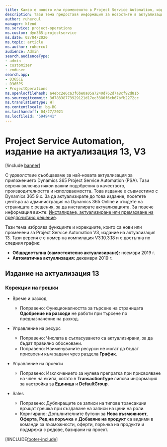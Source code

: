 ```yaml
---
title: Какво е новото или промененото в Project Service Automation, издание на актуализация 13, V3
description: Тази тема предоставя информация за новостите в актуализацията на Project Service Automation, издание 13, V3.
author: ruhercul
manager: kfend
ms.service: project-operations
ms.custom: dyn365-projectservice
ms.date: 02/04/2020
ms.topic: article
ms.author: ruhercul
audience: Admin
search.audienceType:
- admin
- customizer
- enduser
search.app:
- D365CE
- D365PS
- ProjectOperations
ms.openlocfilehash: a4ebc2e6ca3f6be0a05a7240d762d7a8cf92d81b
ms.sourcegitcommit: 3d78338773929121d17ec3386f6cb67bfb2272cc
ms.translationtype: HT
ms.contentlocale: bg-BG
ms.lasthandoff: 04/27/2021
ms.locfileid: "5949441"
---
```

# <a name="project-service-automation-update-release-13-v3"></a>Project Service Automation, издание на актуализация 13, V3

[!include [banner](../includes/psa-now-project-operations.md)]

С удоволствие съобщаваме за най-новата актуализация за приложението Dynamics 365 Project Service Automation (PSA). Тази версия включва някои важни подобрения в качеството, производителността и използваемостта. Това издание е съвместимо с Dynamics 365 9.x. За да актуализирате до това издание, посетете центъра за администрация на Dynamics 365 Online и отидете на страницата с решения, за да инсталирате актуализацията. За повече информация вижте: [Инсталиране, актуализиране или премахване на предпочитано решение](/power-platform/admin/install-remove-preferred-solution).

Тази тема изброява функциите и корекциите, които са нови или променени за Project Service Automation V3, издание на актуализация 13. Тази версия е с номер на компилация V3.10.3.18 и е достъпна по следния график:

- **Общодостъпна (самостоятелно актуализиране):** ноември 2019 г.
- **Автоматична актуализация:** декември 2019 г.


## <a name="update-release-13"></a>Издание на актуализация 13 

### <a name="bug-fixes"></a>Корекции на грешки

- Време и разход

     - Поправено: Функционалността за търсене на страницата **Одобрение на разходи** не работи при търсене по предназначение на разход.

- Управление на ресурс

     - Поправено: Числата в съгласуването са актуализирани, за да бъдат правилно обосновани.
     - Поправено: Наименуваните ресурси не могат да бъдат присвоени към задачи чрез раздела **График**.

- Управление на проекти

     - Поправено: Изключението за нулева препратка при присвояване на член на екипа, когато в **TransactionType** липсва информация за настройка за **Единица** и **DefaultGroup**.

- Sales

     - Поправено: Дублиращите се записи на типове трансакции връщат грешка при създаване на записи на цени на роли.
     - Коригирано: Допълнителните бутони за **Нова възможност**, **Оферта**, **Ред на поръчка** и **Добавяне на продукт** са видими в команди за възможности, оферти, поръчка на продукти и подмрежа с редове, базирани на проект.




[!INCLUDE[footer-include](../includes/footer-banner.md)]